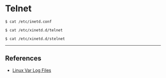 # Telnet

```
$ cat /etc/inetd.conf
```

```
$ cat /etc/xinetd.d/telnet
```

```
$ cat /etc/xinetd.d/stelnet
```

---
## References

- [Linux Var Log Files](http://www.thegeekstuff.com/2011/08/linux-var-log-files/)